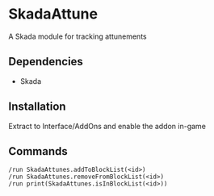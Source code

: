 # SkadaAttune

A Skada module for tracking attunements

## Dependencies

- Skada

## Installation

Extract to Interface/AddOns and enable the addon in-game


## Commands

```
/run SkadaAttunes.addToBlockList(<id>)
/run SkadaAttunes.removeFromBlockList(<id>)
/run print(SkadaAttunes.isInBlockList(<id>))
```
